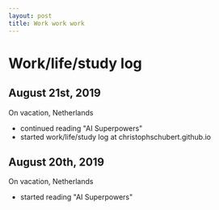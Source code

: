 ```yaml
---
layout: post
title: Work work work
---
```

# Work/life/study log

## August 21st, 2019

On vacation, Netherlands
- continued reading "AI Superpowers"
- started work/life/study log at christophschubert.github.io

## August 20th, 2019

On vacation, Netherlands

-  started reading "AI Superpowers"
